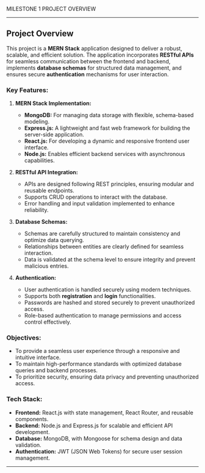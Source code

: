 MILESTONE 1 PROJECT OVERVIEW

---

## Project Overview  

This project is a **MERN Stack** application designed to deliver a robust, scalable, and efficient solution. The application incorporates **RESTful APIs** for seamless communication between the frontend and backend, implements **database schemas** for structured data management, and ensures secure **authentication** mechanisms for user interaction.  

### Key Features:  
1. **MERN Stack Implementation:**  
   - **MongoDB:** For managing data storage with flexible, schema-based modeling.  
   - **Express.js:** A lightweight and fast web framework for building the server-side application.  
   - **React.js:** For developing a dynamic and responsive frontend user interface.  
   - **Node.js:** Enables efficient backend services with asynchronous capabilities.  

2. **RESTful API Integration:**  
   - APIs are designed following REST principles, ensuring modular and reusable endpoints.  
   - Supports CRUD operations to interact with the database.  
   - Error handling and input validation implemented to enhance reliability.  

3. **Database Schemas:**  
   - Schemas are carefully structured to maintain consistency and optimize data querying.  
   - Relationships between entities are clearly defined for seamless interaction.  
   - Data is validated at the schema level to ensure integrity and prevent malicious entries.  

4. **Authentication:**  
   - User authentication is handled securely using modern techniques.  
   - Supports both **registration** and **login** functionalities.  
   - Passwords are hashed and stored securely to prevent unauthorized access.  
   - Role-based authentication to manage permissions and access control effectively.  

### Objectives:  
- To provide a seamless user experience through a responsive and intuitive interface.  
- To maintain high-performance standards with optimized database queries and backend processes.  
- To prioritize security, ensuring data privacy and preventing unauthorized access.  

### Tech Stack:  
- **Frontend:** React.js with state management, React Router, and reusable components.  
- **Backend:** Node.js and Express.js for scalable and efficient API development.  
- **Database:** MongoDB, with Mongoose for schema design and data validation.  
- **Authentication:** JWT (JSON Web Tokens) for secure user session management.  

---

